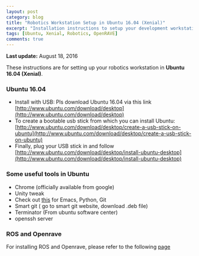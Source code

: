 ```yaml
---
layout: post
category: blog
title: "Robotics Workstation Setup in Ubuntu 16.04 (Xenial)"
excerpt: "Installation instructions to setup your development workstation in Ubuntu 16.04 for robotics"
tags: [Ubuntu, Xenial, Robotics, OpenRAVE]
comments: true
---
```

**Last update:** August 18, 2016

These instructions are for setting up your robotics workstation in **Ubuntu 16.04 (Xenial)**.


### Ubuntu 16.04

- Install with USB: Pls download Ubuntu 16.04 via this link
[http://www.ubuntu.com/download/desktop](http://www.ubuntu.com/download/desktop)
- To create a bootable usb stick from which you can install Ubuntu:
[http://www.ubuntu.com/download/desktop/create-a-usb-stick-on-ubuntu](http://www.ubuntu.com/download/desktop/create-a-usb-stick-on-ubuntu)
- Finally, plug your USB stick in and follow [http://www.ubuntu.com/download/desktop/install-ubuntu-desktop](http://www.ubuntu.com/download/desktop/install-ubuntu-desktop)

### Some useful tools in Ubuntu

- Chrome (officially available from google)
- Unity tweak
- Check out [this](http://155.69.128.142/mediawiki/index.php/Recommended_tools) for Emacs, Python, Git
- Smart git ( go to smart git website, download .deb file)
- Terminator (From ubuntu software center)
- openssh server

### ROS and Openrave

For installing ROS and Openrave, please refer to the following [page](http://fsuarez6.github.io/blog/workstation-setup-xenial/)

